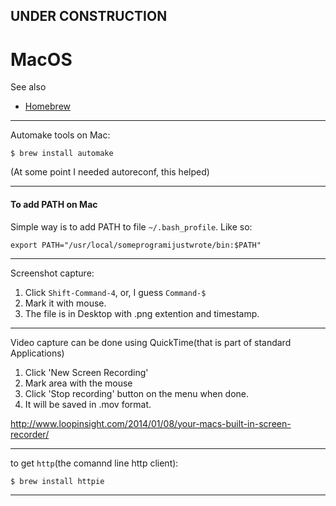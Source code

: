 
## UNDER CONSTRUCTION

# MacOS


See also
- [Homebrew](Homebrew.md)


---

Automake tools on Mac:

    $ ﻿brew install automake

(At some point I needed autoreconf, this helped)

---

#### To add PATH on Mac

Simple way is to add PATH to file ```~/.bash_profile```. Like so:

    ﻿export PATH="/usr/local/someprogramijustwrote/bin:$PATH"

---

Screenshot capture:
1. Click ```Shift-Command-4```, or, I guess ```Command-$```
2. Mark it with mouse.
3. The file is in Desktop with .png extention and timestamp.

---

Video capture can be done using QuickTime(that is part of standard Applications)
1. Click 'New Screen Recording'
2. Mark area with the mouse
3. Click 'Stop recording' button on the menu when done.
4. It will be saved in .mov format.

http://www.loopinsight.com/2014/01/08/your-macs-built-in-screen-recorder/

---

to get `http`(the comannd line http client):

    $ brew install httpie

---